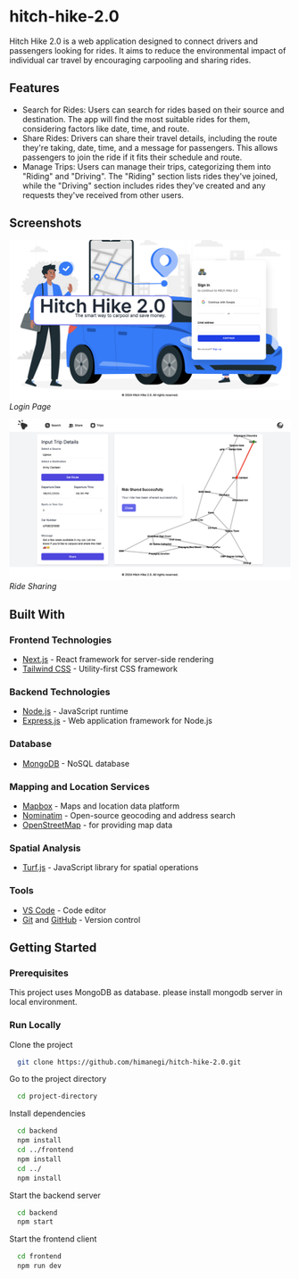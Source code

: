 # hitch-hike-2.0

Hitch Hike 2.0 is a web application designed to connect drivers and passengers looking for rides. It aims to reduce the environmental impact of individual car travel by encouraging carpooling and sharing rides.

## Features

- Search for Rides: Users can search for rides based on their source and destination. The app will find the most suitable rides for them, considering factors like date, time, and route.
- Share Rides: Drivers can share their travel details, including the route they're taking, date, time, and a message for passengers. This allows passengers to join the ride if it fits their schedule and route.
- Manage Trips: Users can manage their trips, categorizing them into "Riding" and "Driving". The "Riding" section lists rides they've joined, while the "Driving" section includes rides they've created and any requests they've received from other users.

## Screenshots

![Login and SignUp Page](/frontend/public/ss1.png)
_Login Page_

![Ride Sharing](/frontend/public/ss2.png)
_Ride Sharing_

## Built With

### Frontend Technologies

- [Next.js](https://nextjs.org/) - React framework for server-side rendering
- [Tailwind CSS](https://tailwindcss.com/) - Utility-first CSS framework

### Backend Technologies

- [Node.js](https://nodejs.org/) - JavaScript runtime
- [Express.js](https://expressjs.com/) - Web application framework for Node.js

### Database

- [MongoDB](https://www.mongodb.com/) - NoSQL database

### Mapping and Location Services

- [Mapbox](https://www.mapbox.com/) - Maps and location data platform
- [Nominatim](https://nominatim.org/) - Open-source geocoding and address search
- [OpenStreetMap](https://www.openstreetmap.org/) - for providing map data

### Spatial Analysis

- [Turf.js](https://turfjs.org/) - JavaScript library for spatial operations

### Tools

- [VS Code](https://code.visualstudio.com/) - Code editor
- [Git](https://git-scm.com/) and [GitHub](https://github.com/) - Version control

<!-- Getting Started -->

## Getting Started

<!-- Prerequisites -->

### Prerequisites

This project uses MongoDB as database. please install mongodb server in local environment.

<!-- Run Locally -->

### Run Locally

Clone the project

```bash
  git clone https://github.com/himanegi/hitch-hike-2.0.git
```

Go to the project directory

```bash
  cd project-directory
```

Install dependencies

```bash
  cd backend
  npm install
  cd ../frontend
  npm install
  cd ../
  npm install
```

Start the backend server

```bash
  cd backend
  npm start
```

Start the frontend client

```bash
  cd frontend
  npm run dev
```

